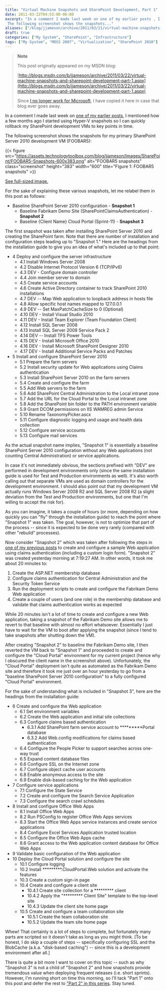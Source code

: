 ```yaml
---
title: "Virtual Machine Snapshots and SharePoint Development, Part 1"
date: 2011-03-22T04:53:00-06:00
excerpt: "In a comment I made last week on one of my earlier posts , I mentioned how a few months ago I started using Hyper-V snapshots so I can quickly rollback my SharePoint development VMs to key points in time. 
 The following screenshot shows the snapshots..."
aliases: ["/blog/jjameson/archive/2011/03/21/virtual-machine-snapshots-and-sharepoint-development-part-1.aspx", "/blog/jjameson/archive/2011/03/22/virtual-machine-snapshots-and-sharepoint-development-part-1.aspx"]
draft: true
categories: ["My System", "SharePoint", "Infrastructure"]
tags: ["My System", "MOSS 2007", "Virtualization", "SharePoint 2010"]
---
```


> **Note**
>
> This post originally appeared on my MSDN blog:
>
> [http://blogs.msdn.com/b/jjameson/archive/2011/03/22/virtual-machine-snapshots-and-sharepoint-development-part-1.aspx](http://blogs.msdn.com/b/jjameson/archive/2011/03/22/virtual-machine-snapshots-and-sharepoint-development-part-1.aspx)
>
> Since [I no longer work for Microsoft](/blog/jjameson/2011/09/02/last-day-with-microsoft), I have copied it here in case that blog ever goes away.

In a comment I made last week on [one of my earlier posts](/blog/jjameson/2011/03/11/disk-benchmarks-ssd-vs-quot-raptor-quot-vs-raid), I mentioned how a few months ago I started using Hyper-V snapshots so I can quickly rollback my SharePoint development VMs to key points in time.

The following screenshot shows the snapshots for my primary SharePoint Server 2010 development VM (FOOBAR5):

{{< figure src="https://assets.technologytoolbox.com/blog/jjameson/Images/SharePoint/FOOBAR5-Snapshots-600x383.png" alt="FOOBAR5 snapshots" class="screenshot" height="383" width="600" title="Figure 1: FOOBAR5 snapshots" >}}

[See full-sized image.](https://assets.technologytoolbox.com/blog/jjameson/Images/SharePoint/FOOBAR5-Snapshots-1056x674.png)

For the sake of explaining these various snapshots, let me relabel them in this post as follows:

- Baseline SharePoint Server 2010 configuration - **Snapshot 1**
  - Baseline Fabrikam Demo Site (SharePointClaimsAuthentication) - **Snapshot 2**
  - Baseline {Client Name} Cloud Portal (Sprint-11) - **Snapshot 3**

The first snapshot was taken after installing SharePoint Server 2010 and creating the SharePoint farm. Note that there are number of installation and configuration steps leading up to "Snapshot 1." Here are the headings from the installation guide to give you an idea of what's included up to that point:

- 4 Deploy and configure the server infrastructure
  - 4.1 Install Windows Server 2008
  - 4.2 Disable Internet Protocol Version 6 (TCP/IPv6)
  - 4.3 DEV - Configure domain controller
  - 4.4 Join member server to domain
  - 4.5 Create service accounts
  - 4.6 Create Active Directory container to track SharePoint 2010 installations
  - 4.7 DEV -- Map Web application to loopback address in hosts file
  - 4.8 Allow specific host names mapped to 127.0.0.1
  - 4.9 DEV -- Set MaxPatchCacheSize to 0 (Optional)
  - 4.10 DEV - Install Visual Studio 2010
  - 4.11 DEV - Install Team Explorer (Team Foundation Client)
  - 4.12 Install SQL Server 2008
  - 4.13 Install SQL Server 2008 Service Pack 2
  - 4.14 DEV -- Install TFS Power Tools
  - 4.15 DEV - Install Microsoft Office 2010
  - 4.16 DEV - Install Microsoft SharePoint Designer 2010
  - 4.17 DEV - Install Additional Service Packs and Patches
- 5 Install and configure SharePoint Server 2010
  - 5.1 Prepare the farm servers
  - 5.2 Install security update for Web applications using Claims authentication
  - 5.3 Install SharePoint Server 2010 on the farm servers
  - 5.4 Create and configure the farm
  - 5.5 Add Web servers to the farm
  - 5.6 Add SharePoint Central Administration to the Local intranet zone
  - 5.7 Add the URL for the Cloud Portal to the Local intranet zone
  - 5.8 Add the SharePoint bin folder to the PATH environment variable
  - 5.9 Grant DCOM permissions on IIS WAMREG admin Service
  - 5.10 Rename TaxonomyPicker.ascx
  - 5.11 Configure diagnostic logging and usage and health data collection
  - 5.12 Configure service accounts
  - 5.13 Configure mail services

As the actual snapshot name implies, "Snapshot 1" is essentially a baseline SharePoint Server 2010 configuration without any Web applications (not counting Central Administration) or service applications.

In case it's not immediately obvious, the sections prefixed with "DEV" are performed in development environments only (since the same installation guide is used for Test and Production environments as well). It's also worth calling out that separate VMs are used as domain controllers for the development environment. I should also point out that my development VM actually runs Windows Server 2008 R2 and SQL Server 2008 R2 (a slight deviation from the Test and Production environments, but one that I'm willing to accept the risk for).

As you can imagine, it takes a couple of hours (or more, depending on how quickly you can "fly" through the installation guide) to reach the point where "Snapshot 1" was taken. The goal, however, is not to optimize that part of the process -- since it is expected to be done very rarely (compared with other "rebuild" processes).

Now consider "Snapshot 2" which was taken after following the steps in [one of my previous posts](/blog/jjameson/2011/02/25/claims-login-web-part-for-sharepoint-server-2010) to create and configure a sample Web application using claims authentication (including a custom login form). "Snapshot 2" was created yesterday morning at 7:19:27 AM. In other words, it took me about 20 minutes to:

1. Create the ASP.NET membership database
2. Configure claims authentication for Central Administration and the Security Token Service
3. Run the deployment scripts to create and configure the Fabrikam Demo Web application
4. Create a couple of users (and one role) in the membership database and validate that claims authentication works as expected

While 20 minutes isn't a lot of time to create and configure a new Web application, taking a snapshot of the Fabrikam Demo site allows me to revert to that baseline with almost no effort whatsoever. Essentially I just have to wait for the VM to boot after applying the snapshot (since I tend to take snapshots after shutting down the VM).

After creating "Snapshot 2" to baseline the Fabrikam Demo site, I then reverted the VM back to "Snapshot 1" and proceeded to create and configure the "Cloud Portal" environment for my current project (hence why I obscured the client name in the screenshot above). Unfortunately, the "Cloud Portal" deployment isn't quite as automated as the Fabrikam Demo site and therefore it took me just over an hour yesterday to go from a "baseline SharePoint Server 2010 configuration" to a fully configured "Cloud Portal" environment.

For the sake of understanding what is included in "Snapshot 3", here are the headings from the installation guide:

- 6 Create and configure the Web application
  - 6.1 Set environment variables
  - 6.2 Create the Web application and initial site collections
  - 6.3 Configure claims based authentication
    - 6.3.1 Add SharePoint farm service account to \*\*\*\*\*\*\*\*\*Portal database
    - 6.3.2 Add Web.config modifications for claims based authentication
  - 6.4 Configure the People Picker to support searches across one-way trust
  - 6.5 Expand content database files
  - 6.6 Configure SSL on the Internet zone
  - 6.7 Configure object cache user accounts
  - 6.8 Enable anonymous access to the site
  - 6.9 Enable disk-based caching for the Web application
- 7 Configure service applications
  - 7.1 Configure the State Service
  - 7.2 Create and configure the Search Service Application
  - 7.3 Configure the search crawl schedules
- 8 Install and configure Office Web Apps
  - 8.1 Install Office Web Apps
  - 8.2 Run PSConfig to register Office Web Apps services
  - 8.3 Start the Office Web Apps service instances and create service applications
  - 8.4 Configure Excel Services Application trusted location
  - 8.5 Configure the Office Web Apps cache
  - 8.6 Grant access to the Web application content database for Office Web Apps
- 9 Validate basic configuration of the Web application
- 10 Deploy the Cloud Portal solution and configure the site
  - 10.1 Configure logging
  - 10.2 Install \*\*\*\*\*\*\*\*\*.CloudPortal.Web solution and activate the features
  - 10.3 Create a custom sign-in page
  - 10.4 Create and configure a client site
    - 10.4.1 Create site collection for a \*\*\*\*\*\*\*\*\* client
    - 10.4.2 Apply the "\*\*\*\*\*\*\*\*\* Client Site" template to the top-level site
    - 10.4.3 Update the client site home page
  - 10.5 Create and configure a team collaboration site
    - 10.5.1 Create the team collaboration site
    - 10.5.2 Update the team site home page

Whew! That certainly is a lot of steps to complete, but fortunately many parts are scripted so it doesn't take as long as you might think. [To be honest, I do skip a couple of steps -- specifically configuring SSL and the BlobCache (a.k.a. "disk-based caching") -- since this is a development environment after all.]

There is quite a bit more I want to cover on this topic -- such as why "Snapshot 3" is not a child of "Snapshot 2" and how snapshots provide tremendous value when deploying frequent releases (i.e. short sprints). However, I'm running short on time this morning, so I'll tack "Part 1" onto this post and defer the rest to ["Part 2" in this series](/blog/jjameson/2011/03/23/virtual-machine-snapshots-and-sharepoint-development-part-2). Stay tuned.


